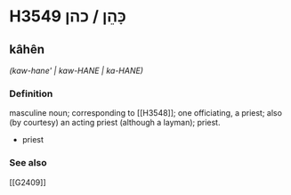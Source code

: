 # H3549 כָּהֵן / כהן

## kâhên

_(kaw-hane' | kaw-HANE | ka-HANE)_

### Definition

masculine noun; corresponding to [[H3548]]; one officiating, a priest; also (by courtesy) an acting priest (although a layman); priest.

- priest
### See also

[[G2409]]

